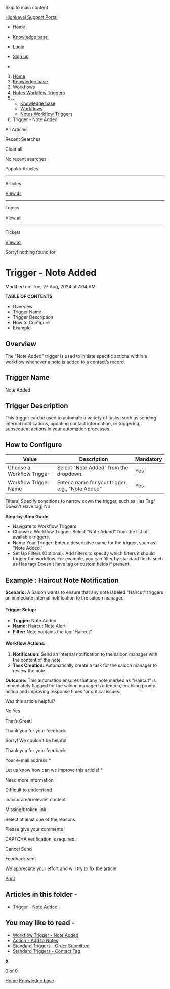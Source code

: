 Skip to main content

[ HighLevel Support Portal ](https://help.gohighlevel.com)

  * [ Home ](/support/home)
  * [ Knowledge base ](/support/solutions)

  * [Login](/support/login)
  * [Sign up](/support/signup)
  * 

  1. [Home](/support/home)
  2. [Knowledge base](/support/solutions)
  3. [Workflows](/support/solutions/48000455132)
  4. [Notes Workflow Triggers](/support/solutions/folders/155000000788)
  5. ... 
     * [Knowledge base](/support/solutions)
     * [Workflows](/support/solutions/48000455132)
     * [Notes Workflow Triggers](/support/solutions/folders/155000000788)
  6. Trigger - Note Added

All  Articles 

Recent Searches

Clear all

No recent searches

Popular Articles

* * *

Articles

[View all](/support/search/solutions)

* * *

Topics

[View all](/support/search/topics)

* * *

Tickets

[View all](/support/search/tickets)

Sorry! nothing found for   

# Trigger - Note Added

Modified on: Tue, 27 Aug, 2024 at 7:04 AM

**TABLE OF CONTENTS**

  * Overview
  * Trigger Name
  * Trigger Description
  * How to Configure
  * Example

##   

## Overview

The "Note Added" trigger is used to initiate specific actions within a workflow whenever a note is added to a contact’s record. 

## Trigger Name

Note Added

## Trigger Description

This trigger can be used to automate a variety of tasks, such as sending internal notifications, updating contact information, or triggering subsequent actions in your automation processes.

## How to Configure

Value| Description| Mandatory  
---|---|---  
Choose a Workflow Trigger| Select "Note Added" from the dropdown.| Yes  
Workflow Trigger Name| Enter a name for your trigger, e.g., "Note Added"| Yes  
  
Filters| Specify conditions to narrow down the trigger, such as Has Tag/ Doesn't Have tag| No  

**Step-by-Step Guide**

  * Navigate to Workflow Triggers
  * Choose a Workflow Trigger: Select "Note Added" from the list of available triggers.
  * Name Your Trigger: Enter a descriptive name for the trigger, such as "Note Added."
  * Set Up Filters (Optional): Add filters to specify which filters it should trigger the workflow. For example, you can filter by standard fields such as Has tag/ Doesn't have tag or custom fields if present. 

##   

## Example : Haircut Note Notification

**Scenario:** A Saloon wants to ensure that any note labeled "Haircut" triggers an immediate internal notification to the saloon manager.

#### **Trigger Setup:**

  * **Trigger:** Note Added
  * **Name:** Haircut Note Alert
  * **Filter:** Note contains the tag "Haircut"

#### **Workflow Actions:**

  1. **Notification:** Send an internal notification to the saloon manager with the content of the note.
  2. **Task Creation:** Automatically create a task for the saloon manager to review the note.

**Outcome:** This automation ensures that any note marked as "Haircut" is immediately flagged for the saloon manager’s attention, enabling prompt action and improving response times for critical issues.

Was this article helpful?

No  Yes 

That’s Great!

Thank you for your feedback

Sorry! We couldn't be helpful

Thank you for your feedback

Your e-mail address *

Let us know how can we improve this article! *

Need more information 

Difficult to understand 

Inaccurate/irrelevant content 

Missing/broken link 

Select at least one of the reasons 

Please give your comments 

CAPTCHA verification is required. 

Cancel  Send 

Feedback sent

We appreciate your effort and will try to fix the article

[Print](javascript:print\(\))

## Articles in this folder -

  * [Trigger - Note Added](/support/solutions/articles/155000003205-trigger-note-added)

## You may like to read -

  * [Workflow Trigger - Note Added](/support/solutions/articles/155000003248-workflow-trigger-note-added)
  * [Action - Add to Notes](/support/solutions/articles/155000003143-action-add-to-notes)
  * [Standard Triggers - Order Submitted](/support/solutions/articles/48001228664-standard-triggers-order-submitted)
  * [Standard Triggers - Contact Tag](/support/solutions/articles/48001213546-standard-triggers-contact-tag)

**X**

0 of 0 []()

[Home](/support/home) [Knowledge base](/support/solutions)
